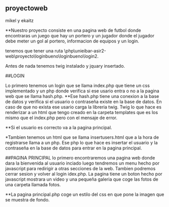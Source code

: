## proyectoweb
mikel y ekaitz

**Nuestro proyecto consiste en una pagina web de futbol donde encontraras un  juego que hay un portero y un jugador donde el jugador debe meter un gol al portero, informacion de equipos y un login.

tenemos que tener una ruta \php\unieibar-asir2-web\proyecto\loginbueno\loginbueno\login2.

Antes de nada tenemos twig instalado y  jquary insertado.


##LOGIN

Lo primero tenemos un login que se llama index.php que tiene un css implementado  y un php donde verifica si ese usario entra o no a la pagina web que se llama hash.php. 
**Ese hash.php tiene una conexion a la base de datos y verifica si el usuario o contraseña existe en la base de datos. En caso de que no exista ese usario  carga la libreria twig. Twig lo que hace es renderizar a un html que tengo creado en la carpeta templates que es los mismo que el index.php pero con el mensaje de error.

**Si el usuario es correcto va a la pagina principal.

*Tambien tenemos un html que se llama insertusers.html que a la hora de registrarse llama a un php. Ese php lo que hace es insertar el usuario y la contraseña en la base de datos para entrar en la pagina principal.

##PAGINA PRINCIPAL
lo primero encontraremos una pagina web donde dara la bienvenida al usuario inciado luego tendremos un menu hecho por javascript para redirigir a otras secciones de la web. Tambien podremos cerrar sesion y volver al login idex.php. La pagina tiene un boton hecho por javascript mostrara un video y una pequeña galeria que coge las fotos de una carpeta llamada fotos.

**La pagina principal.php coge un estilo del css en que pone la imagen que se muestra de fondo.

